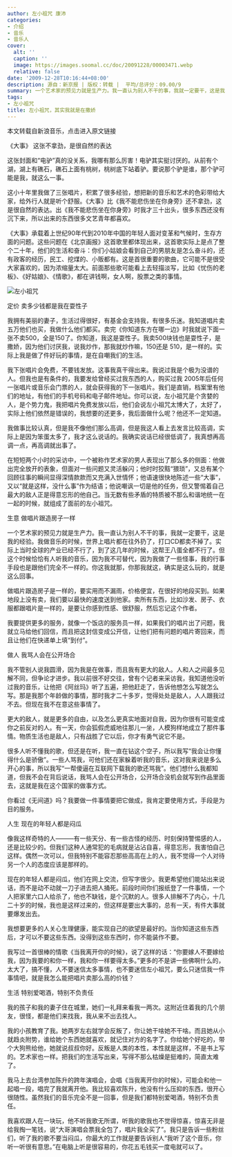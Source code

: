 ```yaml
---
author: 左小祖咒 康沛
categories:
- 介绍
- 音乐
- 音乐人
cover:
  alt: ''
  caption: ''
  image: https://images.soomal.cc/doc/20091228/00003471.webp
  relative: false
date: '2009-12-28T10:16:44+08:00'
description: 源自：新京报 | 版权：转载 |  平均/总评分：09.00/9
summary: 一个艺术家的预见力就是生产力。我一直认为别人不干的事，我就一定要干，这是我的经验。我做音乐的时候，世界上唱片都在往外扔了，打口CD都卖不掉了。实际上当时全球的产业已经不行了，到了这几年的时候，这帮王八蛋全都不行了。但这个时候恰恰有人听我的音乐，因为我不可替代，因为我做了一些怪事，我的行事手段也是跟他们完全不一样的。你这我就那，你那我就这，确实是这么玩的，就是这么回事
tags:
- 左小祖咒
title: 左小祖咒，其实我就是在撒娇
---
```


本文转载自新浪音乐，点击进入原文链接



《大事》 这张不拿劲，是很自然的表达



这张封面和“电驴”真的没关系，我哪有那么厉害！电驴其实挺讨厌的。从前有个湖，湖上有礁石，礁石上面有桃树，桃树底下站着驴。要说那个驴是谁，那个驴可能是我，就这么一事。



这小十年里我做了三张唱片，积累了很多经验，想把新的音乐和艺术的色彩带给大家，给外行人就是听个舒服。《大事》比《我不能悲伤坐在你身旁》还不拿劲，这是很自然的表达。出《我不能悲伤坐在你身旁》时我才三十出头，很多东西还没有沉下来，所以出来的东西很多文艺青年都喜欢。



《大事》承载着上世纪90年代到2010年中国的年轻人面对变革和气候时，生存方面的问题。这些问题在《北京画报》这首歌里都体现出来，这首歌实际上是点了整个二十年，他们的生活和奋斗：你们小姑娘会看到自己的男朋友是怎么奋斗的，还有政客的经历，民工、挖煤的、小贩都有。这是首很重要的歌曲，它可能不是很受大家喜欢的，因为浓缩量太大。前面那些歌可能看上去轻描淡写，比如《忧伤的老板》、《好姑娘》、《情歌》，都在讲钱啊，女人啊，股票之类的事情。



![左小祖咒](https://images.soomal.cc/doc/20091228/00003471.webp)



定价 卖多少钱都是我在耍性子



我拥有美丽的妻子，生活过得很好，有基金会支持我，有很多乐迷。我知道唱片卖五万他们也买，我做什么他们都买。卖完《你知道东方在哪一边》时我就说下面一张不卖500，全是150了。你知道，我这是耍性子。我卖500块钱也是耍性子，是撒娇，因为他们讨厌我，说我炒作，那我就炒作嘛，150还是 
510，是一样的。实际上我是做了件好玩的事情，是在自嘲我们的生活。



我下张唱片会免费，不要钱发放。这事我真干得出来。我说过我是个极为没谱的人。但我也是有条件的，我要发给曾经买过我东西的人，购买过我 
2005年后任何一张唱片或音乐会门票的人，就会获得我的下一张唱片。我们是直销，档案里有他们的地址，有他们的手机号码和电子邮件地址。你可以说，左小祖咒是个贪婪的人，是个势力鬼，我把唱片免费发放以后，他们会说左小祖咒太博大了，太好了，实际上他们依然是错误的，我想要的还更多，我后面做什么呢？他还不一定知道。



我做事比较认真，但是我不像他们那么高调，但是我这人看上去发言比较高调，实际上是因为笨蛋太多了，我才这么说话的。我确实说话已经很低调了，我真想再高调一点，再高调就出事了。



在短短两个小时的采访中，一个被称作艺术家的男人表现出了那么多的侧面：他做出完全放开的表象，但面对一些问题又灵活躲闪；他时时狡黠“猥琐”，又总有某个回顾往事的瞬间显得深情款款而又充满入世情怀；他语速很快地陈述一些“大事”，又以“就是这样，没什么事”作为结语；他说嘲讽一切是他的任务，但又警惕着自己最大的敌人正是得意忘形的他自己。当无数有些矛盾的特质被不那么和谐地统一在一起的时候，就组成了面前的左小祖咒。



生意 做唱片跟造房子一样



一个艺术家的预见力就是生产力。我一直认为别人不干的事，我就一定要干，这是我的经验。我做音乐的时候，世界上唱片都在往外扔了，打口CD都卖不掉了。实际上当时全球的产业已经不行了，到了这几年的时候，这帮王八蛋全都不行了。但这个时候恰恰有人听我的音乐，因为我不可替代，因为我做了一些怪事，我的行事手段也是跟他们完全不一样的。你这我就那，你那我就这，确实是这么玩的，就是这么回事。



做唱片跟造房子是一样的，要实用而不漏雨，价格便宜，在很好的地段买到。如果地段上没有卖，我们要以最快的速度送到他家。卖所有东西，比如沙发、房子、衣服都跟唱片是一样的，是要让你感到性感、很舒服，然后忘记这个作者。



我要提供更多的服务，就像一个饭店的服务员一样，如果我们的唱片出了问题，我就立马给他们回信，而且把这封信变成公开信，让他们把有问题的唱片寄回来，而且让他们在快递单上填“到付”。



做人 我骂人会在公开场合



我不管别人说我圆滑，因为我是在做事，而且我有更大的敌人。人和人之间最多见解不同，但争论才进步。我以前很不好交往，曾有个记者来采访我，我知道他没听过我的音乐，让他把《阿丝玛》听了五遍，把他赶走了，告诉他想怎么写就怎么写。那是我那个年龄做的事情，那时我才二十多岁，觉得处处是敌人，人人跟我过不去。但现在我不在意这些事情了。



更大的敌人，就是更多的自由，以及怎么更真实地面对自我，因为你很有可能变成你之前反对的人。有一天，你会狐假虎威地往那儿一坐，人模狗样地成立了那件事情。物质生活也是敌人，只有战胜了它以后，你才有勇气说它不是。



很多人听不懂我的歌，但还是在听，我一直在钻这个空子，所以我写“我会让你懂得什么是骄傲”。一些人骂我，可他们还在家躲着听我的音乐，这对我来说是多么开心的事，所以我写“一帮傻逼在互联网下载我的歌还骂我”。他们想什么我都知道，但我不会在背后说话，我骂人会在公开场合，公开场合没机会就写到作品里面去，这就是我在这个国家的做事方式。



你看过《无间道》吗？我要做一件事情要把它做成，我肯定要使用方式，手段是为目的服务。



人生 现在的年轻人都是闷瓜



像我这样奇特的人―――有一些天分、有一些古怪的经历、时刻保持警惕感的人，还是比较少的。但我们这种人通常犯的毛病就是沾沾自喜，得意忘形，我害怕自己这样。偶然一次可以，但我特别不能容忍那些高高在上的人，我不觉得一个人对待另一个人的态度应该是那样的。



现在的年轻人都是闷瓜，他们在网上交流，但写字很少。我更希望他们能站出来说话，而不是动不动就一刀子进去把人捅死。前段时间你们报纸登了一件事情，一个人把家里六口人给杀了，他也不缺钱，是个沉默的人。很多人排解不了内心，十几二十岁的时候，我也是这样过来的，但这样是要出大事的，总有一天，有件大事就要爆发出去。



我想要更多的人关心生理健康，能实现自己的欲望是最好的。当你知道这些东西后，才可以不要这些东西。没得到这些东西时，你不能装作不要。



我写过一首很棒的情歌《当我离开你的时候》，说了这样的话：“你要嫁人不要嫁给我，因为我要的和你一样，我和你一样要得太多。”更多的不是讲一些佛啊什么的，太大了，搞不懂，人不要迷信太多事情，也不要迷信左小祖咒，要么只迷信我一件事情吧，就是我怎么能把唱片卖那么高的价钱？



生活 特别爱喝酒，特别不负责任



我的孩子和我的妻子住在城里，她们一礼拜来看我一两次。这附近住着我的几个朋友，很怪，都是他们来找我，我从来不出去找人。



我的小孩教育了我。她两岁左右就学会反叛了，你让她干啥她不干啥。而且她从小就趋炎附势，谁给她个东西她就喜欢，就记住对方的名字了。你给她个好吃的，带个大狗熊给他，她就说叔叔你好。反叛是人类的本性，本性就是这样，不是书上写的。艺术家也一样。把我们的生活写出来，写得不那么枯燥是挺难的，简直太难了。



我马上去台湾参加陈升的跨年演唱会，会唱《当我离开你的时候》，可能会和他一起唱一段，唱完了我就离开他。我比较喜欢陈升，他没有什么压抑的东西，很开心很随性。虽然我们的音乐完全不是一回事，但是我们都特别爱喝酒，特别不负责任。



我喜欢跟人在一块玩，他不听我歌无所谓，听我的歌我也不觉得惊喜，惊喜无非是给我掏一笔钱，说“大哥演唱会票我全包了，唱片我全买了”。我只是告诉一些粉丝们，听了我的歌不要当闷瓜，你最大的工作就是要告诉别人“我听了这个音乐，你听一听很有意思。”在电脑上听是很容易的，你花五毛钱买一度电就可以了。